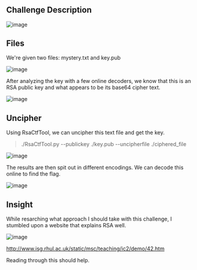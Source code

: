#

## Challenge Description

![image](https://user-images.githubusercontent.com/56489087/139564545-c730c76d-842a-47df-afb3-19f9a75a76f2.png)


## Files

We're given two files: mystery.txt and key.pub

![image](https://user-images.githubusercontent.com/56489087/139564583-e8e8a757-1cc5-4005-ae3f-e74bb317490a.png)

After analyzing the key with a few online decoders, we know that this is an RSA public key and what appears to be its base64 cipher text.

![image](https://user-images.githubusercontent.com/56489087/139564653-94f42dd3-55ca-4224-8688-5e13562bea59.png)

## Uncipher

Using RsaCtfTool, we can uncipher this text file and get the key.

> ./RsaCtfTool.py --publickey ./key.pub --uncipherfile ./ciphered\_file

![image](https://user-images.githubusercontent.com/56489087/139564756-c205052b-4b90-44fe-885a-e46537032eb2.png)

The results are then spit out in different encodings. We can decode this online to find  the flag.

![image](https://user-images.githubusercontent.com/56489087/139564783-fff092f0-af1d-4c50-a241-f9035d79d66b.png)

## Insight

While resarching what approach I should take with this challenge, I stumbled upon a website that explains RSA well.

![image](https://user-images.githubusercontent.com/56489087/139564847-2d64de00-cff4-4d21-84eb-a5e6d35b6911.png)

http://www.isg.rhul.ac.uk/static/msc/teaching/ic2/demo/42.htm

Reading through this should help.
